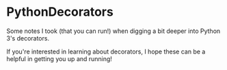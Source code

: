 # PythonDecorators
Some notes I took (that you can run!) when digging a bit deeper into Python 3's decorators.

If you're interested in learning about decorators, I hope these can be a helpful in getting you up and running!
